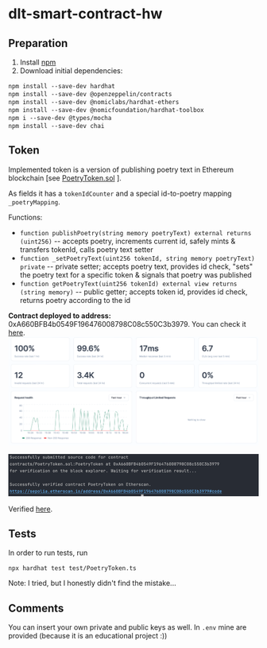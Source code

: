 # dlt-smart-contract-hw

## Preparation

1. Install [npm](https://docs.npmjs.com/downloading-and-installing-node-js-and-npm)
2. Download initial dependencies:

```
npm install --save-dev hardhat 
npm install --save-dev @openzeppelin/contracts
npm install --save-dev @nomiclabs/hardhat-ethers
npm install --save-dev @nomicfoundation/hardhat-toolbox
npm i --save-dev @types/mocha
npm install --save-dev chai
```

## Token

Implemented token is a version of publishing poetry text in Ethereum
blockchain [see [PoetryToken.sol](contracts/PoetryToken.solyToken.sol)
].

As fields it has a `tokenIdCounter` and a special id-to-poetry mapping `_poetryMapping`.

Functions:

- `function publishPoetry(string memory poetryText) external returns (uint256)` -- accepts poetry, increments current
  id, safely mints & transfers tokenId, calls poetry text setter
- `function _setPoetryText(uint256 tokenId, string memory poetryText) private` -- private setter; accepts poetry text,
  provides id check, "sets" the poetry text for a specific token & signals that poetry was published
- `function getPoetryText(uint256 tokenId) external view returns (string memory)` -- public getter; accepts token id,
  provides id check, returns poetry according to the id

__Contract deployed to address:__ 0xA660BFB4b0549F196476008798C08c550C3b3979. You can check
it [here](https://sepolia.etherscan.io/).
![img_1.png](resources/img_1.png)

![img.png](resources/img.png)

Verified [here](https://sepolia.etherscan.io/address/0xA660BFB4b0549F196476008798C08c550C3b3979#code).

## Tests

In order to run tests, run

```
npx hardhat test test/PoetryToken.ts
```

Note: I tried, but I honestly didn't find the mistake...

## Comments

You can insert your own private and public keys as well. In `.env` mine are provided (because it is an educational
project :))